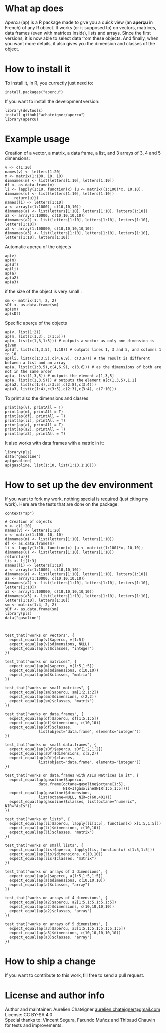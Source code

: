 # What ap does
*Apercu* (ap) is a R package made to give you a quick view (an **aperçu** in
French) of any R object. It works (or is supposed to) on vectors, matrices,
data frames (even with matrices inside), lists and arrays. Since the first
versions, it is now able to select data from these objects. And finally, when
you want more details, it also gives you the dimension and classes of the object.

# How to install it
To install it, in R, you currectly just need to:
```{r}
install.packages("apercu")
```
If you want to install the development version:
```{r}
library(devtools)
install_github("achateigner/apercu")
library(apercu)
```

# Example usage
Creation of a vector, a matrix, a data frame, a list, and 3 arrays of 3, 4 and 5
dimensions:
```{r}
v <- c(1:20)
names(v) <- letters[1:20]
m <- matrix(1:100, 10, 10)
dimnames(m) <- list(letters[1:10], letters[1:10])
df <- as.data.frame(m)
li <- lapply(1:10, function(x) {u <- matrix((1:100)*x, 10,10); dimnames(u) <- list(letters[1:10], letters[1:10])
    return(u)})
names(li) <- letters[1:10]
a <- array(c(1:1000), c(10,10,10))
dimnames(a) <- list(letters[1:10], letters[1:10], letters[1:10])
a2 <- array(1:10000, c(10,10,10,10))
dimnames(a2) <- list(letters[1:10], letters[1:10], letters[1:10], letters[1:10])
a3 <- array(1:100000, c(10,10,10,10,10))
dimnames(a3) <- list(letters[1:10], letters[1:10], letters[1:10], letters[1:10], letters[1:10])
```

Automatic aperçu of the objects
```{r}
ap(v)
ap(m)
ap(df)
ap(li)
ap(a)
ap(a2)
ap(a3)
```

if the size of the object is very small :
```{r}
sm <- matrix(1:4, 2, 2)
sDf <- as.data.frame(sm)
ap(sm)
ap(sDf)
```

Specific aperçu of the objects
```{r}
ap(v, list(1:2))
ap(m, list(c(1,3), c(1:5)))
ap(m, list(c(1,3,1:5))) # outputs a vector as only one dimension is given
ap(df, list(c(1,3,5), 1:10)) # outputs lines 1, 3 and 5, and columns 1 to 10
ap(li, list(c(1:3,5),c(4,6,9), c(3,6))) # the result is different between a list and an array
ap(a, list(c(1:3,5),c(4,6,9), c(3,6))) # as the dimensions of both are not in the same order
ap(a, list(1,3,5)) # outputs the element a[1,3,5]
ap(a, list(c(1,3,5))) # outputs the element a[c(1,3,5),1,1]
ap(a2, list(c(1:4),c(3:5),c(2:8),c(3:4)))
ap(a3, list(c(1:4),c(3:5),c(2:3),c(3:4), c(7:10)))
```

To print also the dimensions and classes
```{r}
print(ap(v), printAll = T)
print(ap(m), printAll = T)
print(ap(df), printAll = T)
print(ap(li), printAll = T)
print(ap(a), printAll = T)
print(ap(a2), printAll = T)
print(ap(a3), printAll = T)
```

It also works with data frames with a matrix in it:
```{r}
library(pls)
data("gasoline")
ap(gasoline)
ap(gasoline, list(1:10, list(1:10,1:10)))
```

# How to set up the dev environment
If you want to fork my work, nothing special is required (just citing my work).
Here are the tests that are done on the package:
```{r}
context("ap")

# Creation of objects
v <- c(1:20)
names(v) <- letters[1:20]
m <- matrix(1:100, 10, 10)
dimnames(m) <- list(letters[1:10], letters[1:10])
df <- as.data.frame(m)
li <- lapply(1:10, function(x) {u <- matrix((1:100)*x, 10,10); dimnames(u) <- list(letters[1:10], letters[1:10])
return(u)})
lis <- li[1:3]
names(li) <- letters[1:10]
a <- array(c(1:1000), c(10,10,10))
dimnames(a) <- list(letters[1:10], letters[1:10], letters[1:10])
a2 <- array(1:10000, c(10,10,10,10))
dimnames(a2) <- list(letters[1:10], letters[1:10], letters[1:10], letters[1:10])
a3 <- array(1:100000, c(10,10,10,10,10))
dimnames(a3) <- list(letters[1:10], letters[1:10], letters[1:10], letters[1:10], letters[1:10])
sm <- matrix(1:4, 2, 2)
sDf <- as.data.frame(sm)
library(pls)
data("gasoline")



test_that("works on vectors", {
  expect_equal(ap(v)$apercu, v[1:5])
  expect_equal(ap(v)$dimensions, NULL)
  expect_equal(ap(v)$classes, "integer")
})

test_that("works on matrices", {
  expect_equal(ap(m)$apercu, m[1:5,1:5])
  expect_equal(ap(m)$dimensions, c(10,10))
  expect_equal(ap(m)$classes, "matrix")
})

test_that("works on small matrices", {
  expect_equal(ap(sm)$apercu, sm[1:2,1:2])
  expect_equal(ap(sm)$dimensions, c(2,2))
  expect_equal(ap(sm)$classes, "matrix")
})

test_that("works on data.frames", {
  expect_equal(ap(df)$apercu, df[1:5,1:5])
  expect_equal(ap(df)$dimensions, c(10,10))
  expect_equal(ap(df)$classes,
               list(object="data.frame", elements="integer"))
})

test_that("works on small data.frames", {
  expect_equal(ap(sDf)$apercu, sDf[1:2,1:2])
  expect_equal(ap(sDf)$dimensions, c(2,2))
  expect_equal(ap(sDf)$classes,
               list(object="data.frame", elements="integer"))
})

test_that("works on data.frames with AsIs Matrices in it", {
  expect_equal(ap(gasoline)$apercu,
               data.frame(octane=gasoline$octane[1:5],
                          NIR=I(gasoline$NIR[1:5,1:5])))
  expect_equal(ap(gasoline)$dimensions,
               list(octane=NULL, NIR=c(60,401)))
  expect_equal(ap(gasoline)$classes, list(octane="numeric", NIR="AsIs"))
})

test_that("works on lists", {
  expect_equal(ap(li)$apercu, lapply(li[1:5], function(x) x[1:5,1:5]))
  expect_equal(ap(li)$dimensions, c(10,10))
  expect_equal(ap(li)$classes, "matrix")
})

test_that("works on small lists", {
  expect_equal(ap(lis)$apercu, lapply(lis, function(x) x[1:5,1:5]))
  expect_equal(ap(lis)$dimensions, c(10,10))
  expect_equal(ap(lis)$classes, "matrix")
})

test_that("works on arrays of 3 dimensions", {
  expect_equal(ap(a)$apercu, a[1:5,1:5,1:5])
  expect_equal(ap(a)$dimensions, c(10,10,10))
  expect_equal(ap(a)$classes, "array")
})

test_that("works on arrays of 4 dimensions", {
  expect_equal(ap(a2)$apercu, a2[1:5,1:5,1:5,1:5])
  expect_equal(ap(a2)$dimensions, c(10,10,10,10))
  expect_equal(ap(a2)$classes, "array")
})

test_that("works on arrays of 5 dimensions", {
  expect_equal(ap(a3)$apercu, a3[1:5,1:5,1:5,1:5,1:5])
  expect_equal(ap(a3)$dimensions, c(10,10,10,10,10))
  expect_equal(ap(a3)$classes, "array")
})
```

# How to ship a change
If you want to contribute to this work, fill free to send a pull request.

# License and author info
Author and maintainer: Aurelien Chateigner <aurelien.chateigner@gmail.com>  
License: CC BY-SA 4.0  
Special thanks to: Vincent Segura, Facundo Muñoz and Thibaud Chauvin for tests
and improvements.
